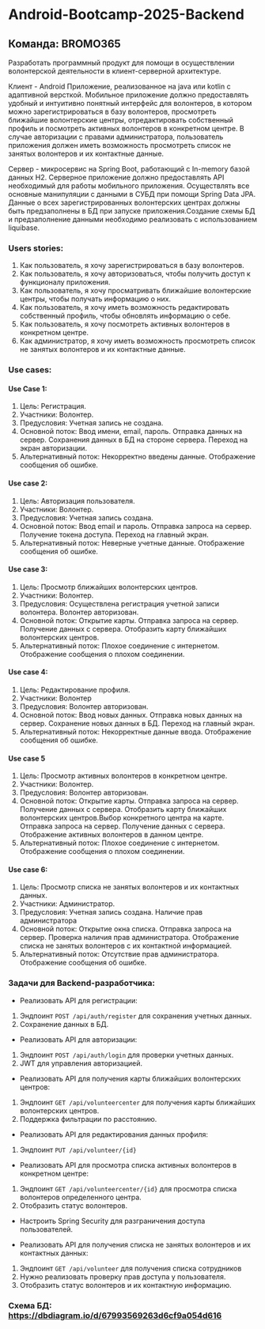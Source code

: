 # Android-Bootcamp-2025-Backend
## Команда: BROMO365

Разработать программный продукт для помощи в осуществлении волонтерской деятельности в клиент-серверной архитектуре.

Клиент - Android Приложение, реализованное на java или kotlin с адаптивной версткой.
Мобильное приложение должно предоставлять удобный и интуитивно понятный интерфейс для волонтеров, в котором можно зарегистрироваться в базу волонтеров, просмотреть ближайшие волонтерские центры, отредактировать собственный профиль и посмотреть активных волонтеров в конкретном центре. В случае авторизации с правами администратора, пользователь приложения должен иметь возможность просмотреть список не занятых волонтеров и их контактные данные.

Сервер - микросервис на Spring Boot, работающий с In-memory базой данных H2.
Серверное приложение должно предоставлять API необходимый для работы мобильного приложения. Осуществлять все основные манипуляции с данными в СУБД при помощи Spring Data JPA. Данные о всех зарегистрированных волонтерских центрах должны быть предзаполнены в БД при запуске приложения.Создание схемы БД и предзаполнение данными необходимо реализовать с использованием liquibase.

### Users stories:
1. Как пользователь, я хочу зарегистрироваться в базу волонтеров.
2. Как пользователь, я хочу авторизоваться, чтобы получить доступ к функционалу приложения.
3. Как пользователь, я хочу просматривать ближайшие волонтерские центры, чтобы получать информацию о них.
4. Как пользователь, я хочу иметь возможность редактировать собственный профиль, чтобы обновлять информацию о себе.
5. Как пользователь, я хочу посмотреть активных волонтеров в конкретном центре.
6. Как администратор, я хочу иметь возможность просмотреть список не занятых волонтеров и их контактные данные.

### Use cases:
#### Use Case 1:
1. Цель: Регистрация.
2. Участники: Волонтер.
3. Предусловия: Учетная запись не создана.
4. Основной поток: Ввод имени, email, пароль. Отправка данных на сервер. Сохранения данных в БД на стороне сервера. Переход на экран авторизации.
5. Альтернативный поток: Некорректно введены данные. Отображение сообщения об ошибке.
#### Use case 2:
1. Цель: Авторизация пользователя.
2. Участники: Волонтер.
3. Предусловия: Учетная запись создана.
4. Основной поток: Ввод email и пароль. Отправка запроса на сервер. Получение токена доступа. Переход на главный экран.
5. Альтернативный поток: Неверные учетные данные. Отображение сообщения об ошибке.
#### Use case 3:
1. Цель: Просмотр ближайших волонтерских центров.
2. Участники: Волонтер.
3. Предусловия: Осуществлена регистрация учетной записи волонтера. Волонтер авторизован.
4. Основной поток: Открытие карты. Отправка запроса на сервер. Получение данных с сервера. Отобразить карту ближайших волонтерских центров.
5. Альтернативный поток: Плохое соединение с интернетом. Отображение сообщения о плохом соединении.
#### Use case 4:
1. Цель: Редактирование профиля.
2. Участники: Волонтер
3. Предусловия: Волонтер авторизован.
4. Основной поток: Ввод новых данных. Отправка новых данных на сервер. Сохранение новых данных в БД. Переход на главный экран.
5. Альтернативный поток: Некорректные данные ввода. Отображение сообщения об ошибке.
#### Use case 5
1. Цель: Просмотр активных волонтеров в конкретном центре.
2. Участники: Волонтер.
3. Предусловия: Волонтер авторизован.
4. Основной поток: Открытие карты. Отправка запроса на сервер. Получение данных с сервера. Отобразить карту ближайших волонтерских центров.Выбор конкретного центра на карте. Отправка запроса на сервер. Получение данных с сервера. Отображение активных волонтеров в данном центре.
5. Альтернативный поток: Плохое соединение с интернетом. Отображение сообщения о плохом соединении.
#### Use case 6:
1. Цель: Просмотр списка не занятых волонтеров и их контактных данных.
2. Участники: Администратор.
3. Предусловия: Учетная запись создана. Наличие прав администратора
4. Основной поток: Открытие окна списка. Отправка запроса на сервер. Проверка наличия прав администратора. Отображение списка не занятых волонтеров с их контактной информацией.
5. Альтернативный поток: Отсутствие прав администратора. Отображение сообщения об ошибке.
### Задачи для Backend-разработчика:
* Реализовать API для регистрации:
1. Эндпоинт `POST /api/auth/register` для сохранения учетных данных.
2. Сохранение данных в БД.
* Реализовать API для авторизации:
1. Эндпоинт `POST /api/auth/login` для проверки учетных данных.
2. JWT для управления авторизацией.
* Реализовать API для получения карты ближайших волонтерских центров:
1. Эндпоинт `GET /api/volunteercenter` для получения карты ближайших волонтерских центров.
2. Поддержка фильтрации по расстоянию.
*  Реализовать API для редактирования данных профиля:
1. Эндпоинт `PUT /api/volunteer/{id}` 
* Реализовать API для просмотра списка активных волонтеров в конкретном центре:
1. Эндпоинт `GET /api/volunteercenter/{id}` для просмотра списка волонтеров определенного центра.
2. Отобразить статус волонтеров.
* Настроить Spring Security для разграничения доступа пользователей.


* Реализовать API для получения списка не занятых волонтеров и их контактных данных:
1. Эндпоинт `GET /api/volunteer` для получения списка сотрудников
2. Нужно реализовать проверку прав доступа у пользователя.
3. Отобразить статус волонтеров и их контактную информацию.

### Схема БД: https://dbdiagram.io/d/67993569263d6cf9a054d616